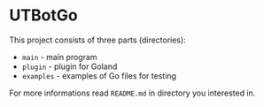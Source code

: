 # UTBotGo

This project consists of three parts (directories):

*    `main` - main program
*    `plugin` - plugin for Goland
*    `examples` - examples of Go files for testing

For more informations read `README.md` in directory you interested in.
